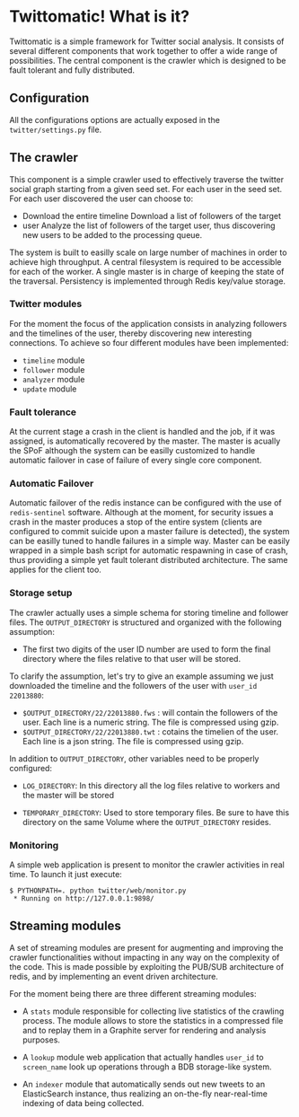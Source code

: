 # Twittomatic! What is it?

Twittomatic is a simple framework for Twitter social analysis. It consists of
several different components that work together to offer a wide range of
possibilities. The central component is the crawler which is designed to be
fault tolerant and fully distributed.

## Configuration

All the configurations options are actually exposed in the `twitter/settings.py`
file.

## The crawler

This component is a simple crawler used to effectively traverse the twitter
social graph starting from a given seed set. For each user in the seed set.
For each user discovered the user can choose to:

 - Download the entire timeline Download a list of followers of the target
 - user Analyze the list of followers of the target user, thus discovering new
   users to be added to the processing queue.

The system is built to easilly scale on large number of machines in order to
achieve high throughput. A central filesystem is required to be accessible for
each of the worker. A single master is in charge of keeping the state of the
traversal. Persistency is implemented through Redis key/value storage.

### Twitter modules

For the moment the focus of the application consists in analyzing followers
and the timelines of the user, thereby discovering new interesting
connections. To achieve so four different modules have been implemented:

 - `timeline` module
 - `follower` module
 - `analyzer` module
 - `update` module

### Fault tolerance

At the current stage a crash in the client is handled and the job, if it was
assigned, is automatically recovered by the master. The master is acually the
SPoF although the system can be easilly customized to handle automatic failover
in case of failure of every single core component.

### Automatic Failover

Automatic failover of the redis instance can be configured with the use of
`redis-sentinel` software. Although at the moment, for security issues a crash
in the master produces a stop of the entire system (clients are configured to
commit suicide upon a master failure is detected), the system can be easilly
tuned to handle failures in a simple way. Master can be easily wrapped in a
simple bash script for automatic respawning in case of crash, thus providing a
simple yet fault tolerant distributed architecture. The same applies for the
client too.

### Storage setup

The crawler actually uses a simple schema for storing timeline and follower
files. The `OUTPUT_DIRECTORY` is structured and organized with the following
assumption:

 - The first two digits of the user ID number are used to form the final
   directory where the files relative to that user will be stored.

To clarify the assumption, let's try to give an example assuming we just
downloaded the timeline and the followers of the user with `user_id`
`22013880`:

  - `$OUTPUT_DIRECTORY/22/22013880.fws` : will contain the followers of the user.
     Each line is a numeric string. The file is compressed using gzip.
  - `$OUTPUT_DIRECTORY/22/22013880.twt` : cotains the timelien of the user.
     Each line is a json string. The file is compressed using gzip.

In addition to `OUTPUT_DIRECTORY`, other variables need to be properly
configured:

 - `LOG_DIRECTORY`: In this directory all the log files relative to workers
   and the master will be stored

 - `TEMPORARY_DIRECTORY`: Used to store temporary files. Be sure to have this
   directory on the same Volume where the `OUTPUT_DIRECTORY` resides.

### Monitoring

A simple web application is present to monitor the crawler activities in real
time. To launch it just execute:

	$ PYTHONPATH=. python twitter/web/monitor.py
	 * Running on http://127.0.0.1:9898/

## Streaming modules

A set of streaming modules are present for augmenting and improving the
crawler functionalities without impacting in any way on the complexity of the
code. This is made possible by exploiting the PUB/SUB architecture of redis,
and by implementing an event driven architecture.

For the moment being there are three different streaming modules:

 - A `stats` module responsible for collecting live statistics of the crawling
   process. The module allows to store the statistics in a compressed file and
   to replay them in a Graphite server for rendering and analysis purposes.

 - A `lookup` module web application that actually handles `user_id` to
   `screen_name` look up operations through a BDB storage-like system.

 - An `indexer` module that automatically sends out new tweets to an
   ElasticSearch instance, thus realizing an on-the-fly near-real-time indexing
   of data being collected.